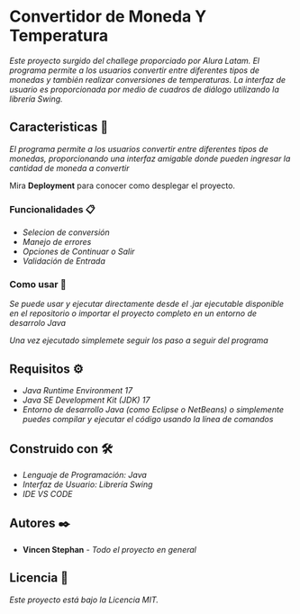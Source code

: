 # Convertidor de Moneda Y Temperatura

_Este proyecto surgido del challege proporciado por Alura Latam. El programa permite a los usuarios convertir entre diferentes tipos de monedas y también realizar conversiones de temperaturas. La interfaz de usuario es proporcionada por medio de cuadros de diálogo utilizando la librería Swing._

## Caracteristicas 🚀

_El programa permite a los usuarios convertir entre diferentes tipos de monedas, proporcionando una interfaz amigable donde pueden ingresar la cantidad de moneda a convertir_

Mira **Deployment** para conocer como desplegar el proyecto.


### Funcionalidades 📋

* _Selecion de conversión_
* _Manejo de errores_
* _Opciones de Continuar o Salir_
* _Validación de Entrada_



### Como usar 🔧

_Se puede usar y ejecutar directamente desde el .jar ejecutable disponible en el repositorio o importar el proyecto completo en un entorno de desarrolo Java_

_Una vez ejecutado simplemete seguir los paso a seguir del programa_


## Requisitos ⚙️

* _Java Runtime Environment 17_
* _Java SE Development Kit (JDK) 17_
* _Entorno de desarrollo Java (como Eclipse o NetBeans) o simplemente puedes compilar y ejecutar el código usando la línea de comandos_

## Construido con 🛠️


* _Lenguaje de Programación: Java_
* _Interfaz de Usuario: Librería Swing_
* _IDE VS CODE_


## Autores ✒️


* **Vincen Stephan** - *Todo el proyecto en general* 



## Licencia 📄

_Este proyecto está bajo la Licencia MIT._


